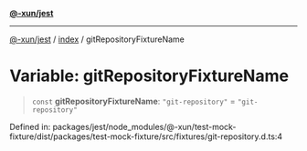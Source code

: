 [**@-xun/jest**](../../README.md)

***

[@-xun/jest](../../README.md) / [index](../README.md) / gitRepositoryFixtureName

# Variable: gitRepositoryFixtureName

> `const` **gitRepositoryFixtureName**: `"git-repository"` = `"git-repository"`

Defined in: packages/jest/node\_modules/@-xun/test-mock-fixture/dist/packages/test-mock-fixture/src/fixtures/git-repository.d.ts:4
